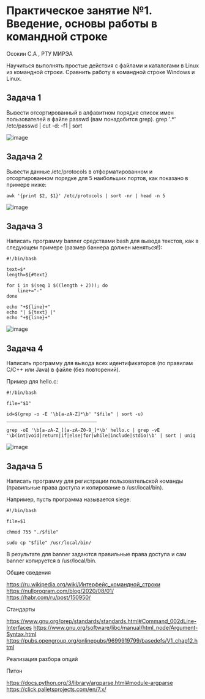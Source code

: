 # Практическое занятие №1. Введение, основы работы в командной строке
Осокин С.А , РТУ МИРЭА

Научиться выполнять простые действия с файлами и каталогами в Linux из командной строки. Сравнить работу в командной строке Windows и Linux.

## Задача 1
Вывести отсортированный в алфавитном порядке список имен пользователей в файле passwd (вам понадобится grep).
grep '.*' /etc/passwd | cut -d: -f1 | sort

![image](https://github.com/user-attachments/assets/b4d2ecd6-be5e-4a42-a3a9-52a1008e2fdb)


## Задача 2

Вывести данные /etc/protocols в отформатированном и отсортированном порядке для 5 наибольших портов, как показано в примере ниже:

```
awk '{print $2, $1}' /etc/protocols | sort -nr | head -n 5
```

![image](https://github.com/user-attachments/assets/1d528f79-55db-4056-b513-ccb8c67c02e4)

## Задача 3

Написать программу banner средствами bash для вывода текстов, как в следующем примере (размер баннера должен меняться!):

```
#!/bin/bash

text=$*
length=${#text}

for i in $(seq 1 $((length + 2))); do
    line+="-"
done

echo "+${line}+"
echo "| ${text} |"
echo "+${line}+"
```
![image](https://github.com/user-attachments/assets/1e2b318e-d6ec-42e0-a3c4-d3679e77852d)

## Задача 4

Написать программу для вывода всех идентификаторов (по правилам C/C++ или Java) в файле (без повторений).

Пример для hello.c:

```
#!/bin/bash

file="$1"

id=$(grep -o -E '\b[a-zA-Z]*\b' "$file" | sort -u)
_________________________________

grep -oE '\b[a-zA-Z_][a-zA-Z0-9_]*\b' hello.c | grep -vE '\b(int|void|return|if|else|for|while|include|stdio)\b' | sort | uniq

```

![image](https://github.com/user-attachments/assets/090cf41b-ec1e-4780-9432-0818ca0365b3)

## Задача 5

Написать программу для регистрации пользовательской команды (правильные права доступа и копирование в /usr/local/bin).

Например, пусть программа называется siege:

```
#!/bin/bash

file=$1

chmod 755 "./$file"

sudo cp "$file" /usr/local/bin/
```

В результате для banner задаются правильные права доступа и сам banner копируется в /usr/local/bin.

Общие сведения

https://ru.wikipedia.org/wiki/Интерфейс_командной_строки
https://nullprogram.com/blog/2020/08/01/
https://habr.com/ru/post/150950/

Стандарты

https://www.gnu.org/prep/standards/standards.html#Command_002dLine-Interfaces
https://www.gnu.org/software/libc/manual/html_node/Argument-Syntax.html
https://pubs.opengroup.org/onlinepubs/9699919799/basedefs/V1_chap12.html

Реализация разбора опций

Питон

https://docs.python.org/3/library/argparse.html#module-argparse
https://click.palletsprojects.com/en/7.x/

